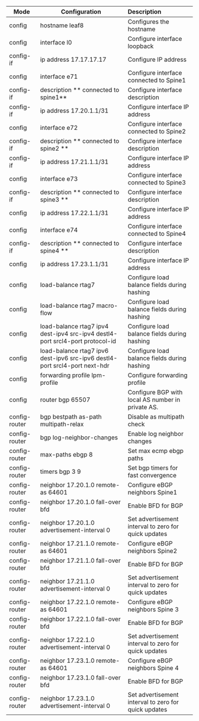 

| Mode          | Configuration                                                | Description                                          |
| ------------- | ------------------------------------------------------------ | :--------------------------------------------------- |
| config        | hostname leaf8                                               | Configures the hostname                              |
| config        | interface l0                                                 | Configure interface loopback                         |
| config-if     | ip address 17.17.17.17                                       | Configure IP address                                 |
| config        | interface e71                                                | Configure interface connected  to Spine1             |
| config-if     | description ** connected to spine1**                         | Configure interface description                      |
| config-if     | ip address 17.20.1.1/31                                      | Configure interface IP address                       |
| config        | interface e72                                                | Configure interface connected to Spine2              |
| config-if     | description ** connected to spine2 **                        | Configure interface description                      |
| config-if     | ip address 17.21.1.1/31                                      | Configure interface IP address                       |
| config        | interface e73                                                | Configure interface connected to Spine3              |
| config-if     | description ** connected to spine3 **                        | Configure interface description                      |
| config        | ip address 17.22.1.1/31                                      | Configure interface IP address                       |
| config        | interface e74                                                | Configure interface connected to Spine4              |
| config-if     | description ** connected to spine4 **                        | Configure interface description                      |
| config        | ip address 17.23.1.1/31                                      | Configure interface IP address                       |
| config        | load-balance rtag7                                           | Configure load balance fields during hashing         |
| config        | load-balance rtag7 macro-flow                                | Configure load balance fields during hashing         |
| config        | load-balance rtag7 ipv4 dest-ipv4 src-ipv4 destl4-port srcl4-port protocol-id | Configure load balance fields during hashing         |
| config        | load-balance rtag7 ipv6 dest-ipv6 src-ipv6 destl4-port srcl4-port next-hdr | Configure load balance fields during hashing         |
| config        | forwarding profile lpm-profile                               | Configure  forwarding profile                        |
| config        | router bgp 65507                                             | Configure BGP with local AS number in private AS.    |
| config-router | bgp bestpath as-path multipath-relax                         | Disable as multipath check                           |
| config-router | bgp log-neighbor-changes                                     | Enable log neighbor changes                          |
| config-router | max-paths ebgp 8                                             | Set max ecmp ebgp paths                              |
| config-router | timers bgp 3 9                                               | Set bgp timers for fast convergence                  |
| config-router | neighbor 17.20.1.0 remote-as 64601                           | Configure eBGP neighbors Spine1                      |
| config-router | neighbor 17.20.1.0 fall-over bfd                             | Enable BFD for BGP                                   |
| config-router | neighbor 17.20.1.0 advertisement-interval 0                  | Set advertisement interval to zero for quick updates |
| config-router | neighbor 17.21.1.0 remote-as 64601                           | Configure eBGP neighbors Spine2                      |
| config-router | neighbor 17.21.1.0 fall-over bfd                             | Enable BFD for BGP                                   |
| config-router | neighbor 17.21.1.0 advertisement-interval 0                  | Set advertisement interval to zero for quick updates |
| config-router | neighbor 17.22.1.0 remote-as 64601                           | Configure eBGP neighbors Spine 3                     |
| config-router | neighbor 17.22.1.0 fall-over bfd                             | Enable BFD for BGP                                   |
| config-router | neighbor 17.22.1.0 advertisement-interval 0                  | Set advertisement interval to zero for quick updates |
| config-router | neighbor 17.23.1.0 remote-as 64601                           | Configure eBGP neighbors Spine 4                     |
| config-router | neighbor 17.23.1.0 fall-over bfd                             | Enable BFD for BGP                                   |
| config-router | neighbor 17.23.1.0 advertisement-interval 0                  | Set advertisement interval to zero for quick updates |

